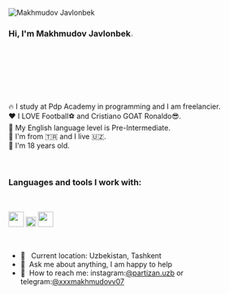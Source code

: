<p align="left"> <img src="https://komarev.com/ghpvc/?username=casanovapartizan07&label=Profile%20views&color=0e75b6&style=flat" alt="Makhmudov Javlonbek" /> </p>

### Hi, I'm Makhmudov  Javlonbek<img src="https://media.giphy.com/media/hvRJCLFzcasrR4ia7z/giphy.gif" width="3%">

🔥 I study at Pdp Academy in programming and I am freelancier. <br />
❤️ I LOVE Football⚽ and Cristiano GOAT Ronaldo😎. <br/>
📕 My English language level is Pre-Intermediate. <br/>
📍 I'm from &#x1f1f9;&#x1f1f7; and I live 	&#x1f1fa;&#x1f1ff;. <br/>
👶 I'm 18 years old.

<br />

### Languages and tools I work with:

<br />

<code><img src="https://www.freepnglogos.com/uploads/html5-logo-png/html5-logo-html-logo-10.png" width="30px"></code>
<code><img src="https://batflat.org/themes/default/img/css-logo.png" width="20px"></code>
<code><img src="https://www.nicepng.com/png/full/377-3771906_sass-sass-sass-sass-logo-white-png.png" width="30px"></code>

<br />

- 📍 &nbsp; Current location: Uzbekistan, Tashkent <br />
- 📝&nbsp; Ask me about anything, I am happy to help <br />
- 📨&nbsp; How to reach me: instagram:[@partizan.uzb](https://instagram.com/partizan.uzb/) or telegram:[@xxxmakhmudovv07](t.me/xxxmakhmudovv07/)
